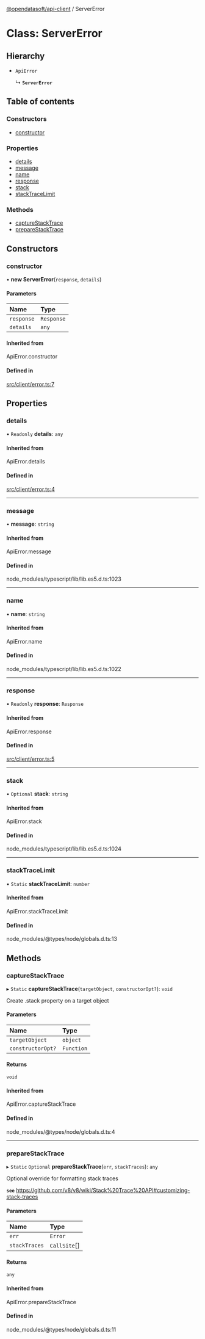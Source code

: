 [@opendatasoft/api-client](../README.md) / ServerError

# Class: ServerError

## Hierarchy

- `ApiError`

  ↳ **`ServerError`**

## Table of contents

### Constructors

- [constructor](ServerError.md#constructor)

### Properties

- [details](ServerError.md#details)
- [message](ServerError.md#message)
- [name](ServerError.md#name)
- [response](ServerError.md#response)
- [stack](ServerError.md#stack)
- [stackTraceLimit](ServerError.md#stacktracelimit)

### Methods

- [captureStackTrace](ServerError.md#capturestacktrace)
- [prepareStackTrace](ServerError.md#preparestacktrace)

## Constructors

### constructor

• **new ServerError**(`response`, `details`)

#### Parameters

| Name | Type |
| :------ | :------ |
| `response` | `Response` |
| `details` | `any` |

#### Inherited from

ApiError.constructor

#### Defined in

[src/client/error.ts:7](https://github.com/opendatasoft/ods-dataviz-sdk/blob/de901ba/packages/api-client/src/client/error.ts#L7)

## Properties

### details

• `Readonly` **details**: `any`

#### Inherited from

ApiError.details

#### Defined in

[src/client/error.ts:4](https://github.com/opendatasoft/ods-dataviz-sdk/blob/de901ba/packages/api-client/src/client/error.ts#L4)

___

### message

• **message**: `string`

#### Inherited from

ApiError.message

#### Defined in

node_modules/typescript/lib/lib.es5.d.ts:1023

___

### name

• **name**: `string`

#### Inherited from

ApiError.name

#### Defined in

node_modules/typescript/lib/lib.es5.d.ts:1022

___

### response

• `Readonly` **response**: `Response`

#### Inherited from

ApiError.response

#### Defined in

[src/client/error.ts:5](https://github.com/opendatasoft/ods-dataviz-sdk/blob/de901ba/packages/api-client/src/client/error.ts#L5)

___

### stack

• `Optional` **stack**: `string`

#### Inherited from

ApiError.stack

#### Defined in

node_modules/typescript/lib/lib.es5.d.ts:1024

___

### stackTraceLimit

▪ `Static` **stackTraceLimit**: `number`

#### Inherited from

ApiError.stackTraceLimit

#### Defined in

node_modules/@types/node/globals.d.ts:13

## Methods

### captureStackTrace

▸ `Static` **captureStackTrace**(`targetObject`, `constructorOpt?`): `void`

Create .stack property on a target object

#### Parameters

| Name | Type |
| :------ | :------ |
| `targetObject` | `object` |
| `constructorOpt?` | `Function` |

#### Returns

`void`

#### Inherited from

ApiError.captureStackTrace

#### Defined in

node_modules/@types/node/globals.d.ts:4

___

### prepareStackTrace

▸ `Static` `Optional` **prepareStackTrace**(`err`, `stackTraces`): `any`

Optional override for formatting stack traces

**`see`** https://github.com/v8/v8/wiki/Stack%20Trace%20API#customizing-stack-traces

#### Parameters

| Name | Type |
| :------ | :------ |
| `err` | `Error` |
| `stackTraces` | `CallSite`[] |

#### Returns

`any`

#### Inherited from

ApiError.prepareStackTrace

#### Defined in

node_modules/@types/node/globals.d.ts:11

